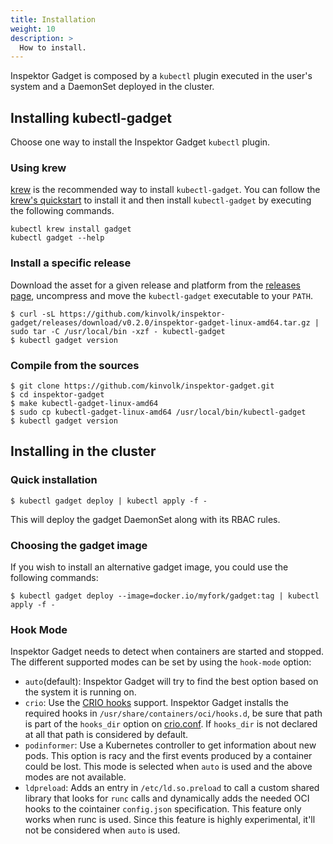 ```yaml
---
title: Installation
weight: 10
description: >
  How to install.
---
```


Inspektor Gadget is composed by a `kubectl` plugin executed in the user's
system and a DaemonSet deployed in the cluster.

## Installing kubectl-gadget

Choose one way to install the Inspektor Gadget `kubectl` plugin.

### Using krew

[krew](https://sigs.k8s.io/krew) is the recommended way to install
`kubectl-gadget`. You can follow the
[krew's quickstart](https://krew.sigs.k8s.io/docs/user-guide/quickstart/)
to install it and then install `kubectl-gadget` by executing the following
commands.

```
kubectl krew install gadget
kubectl gadget --help
```

### Install a specific release

Download the asset for a given release and platform from the
[releases page](https://github.com/kinvolk/inspektor-gadget/releases/),
uncompress and move the `kubectl-gadget` executable to your `PATH`.

```
$ curl -sL https://github.com/kinvolk/inspektor-gadget/releases/download/v0.2.0/inspektor-gadget-linux-amd64.tar.gz | sudo tar -C /usr/local/bin -xzf - kubectl-gadget
$ kubectl gadget version
```

### Compile from the sources

```
$ git clone https://github.com/kinvolk/inspektor-gadget.git
$ cd inspektor-gadget
$ make kubectl-gadget-linux-amd64
$ sudo cp kubectl-gadget-linux-amd64 /usr/local/bin/kubectl-gadget
$ kubectl gadget version
```

## Installing in the cluster

### Quick installation

```
$ kubectl gadget deploy | kubectl apply -f -
```

This will deploy the gadget DaemonSet along with its RBAC rules.

### Choosing the gadget image

If you wish to install an alternative gadget image, you could use the following commands:

```
$ kubectl gadget deploy --image=docker.io/myfork/gadget:tag | kubectl apply -f -
```

### Hook Mode

Inspektor Gadget needs to detect when containers are started and stopped.
The different supported modes can be set by using the `hook-mode` option:

- `auto`(default): Inspektor Gadget will try to find the best option based on the system it is running on.
- `crio`: Use the [CRIO hooks](https://github.com/containers/podman/blob/v3.0.0-rc3/pkg/hooks/docs/oci-hooks.5.md) support. Inspektor Gadget installs the required hooks in `/usr/share/containers/oci/hooks.d`, be sure that path is part of the `hooks_dir` option on [crio.conf](https://github.com/cri-o/cri-o/blob/v1.20.0/docs/crio.conf.5.md#crioruntime-table). If `hooks_dir` is not declared at all that path is considered by default.
- `podinformer`: Use a Kubernetes controller to get information about new pods. This option is racy and the first events produced by a container could be lost. This mode is selected when `auto` is used and the above modes are not available.
- `ldpreload`: Adds an entry in `/etc/ld.so.preload` to call a custom shared library that looks for `runc` calls and dynamically adds the needed OCI hooks to the cointainer `config.json` specification. This feature only works when runc is used. Since this feature is highly experimental, it'll not be considered when `auto` is used.
